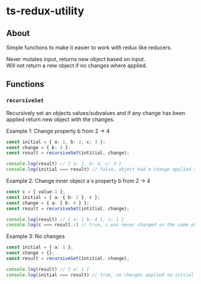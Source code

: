 # ts-redux-utility

## About

Simple functions to make it easier to work with redux like reducers.

Never mutates input, returns new object based on input.  
Will not return a new object if no changes where applied.

## Functions

### `recursiveSet`
Recursively set an objects values/subvalues and if any change has been applied return new object with the changes.

Example 1: Change property b from 2 -> 4

```typescript
const initial = { a: 1, b: 2, c: 3 };
const change = { b: 4 };
const result = recursiveSet(intitial, change);

console.log(result) // { a: 1, b: 4, c: 3 }
console.log(initial === result) // false, object had a change applied so it's replaced.
```

Example 2: Change inner object a´s property b from 2 -> 4

```typescript
const c = { value:1 };
const initial = { a: { b: 2 }, c };
const change = { a: { b: 4 } };
const result = recursiveSet(intitial, change);

console.log(result) // { a: { b: 4 }, c: 1 }
console.log(c === result.c) // true, c was never changed so the same object is used.
```

Example 3: No changes

```typescript
const initial = { a: 1 };
const change = {};
const result = recursiveSet(intitial, change);

console.log(result) // { a: 1 }
console.log(initial === result) // true, no changes applied so initial object is returned.
```